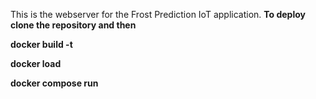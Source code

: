 This is the webserver for the Frost Prediction IoT application.
<b>
To deploy clone the repository and then 

docker build -t 

docker load 

docker compose run
